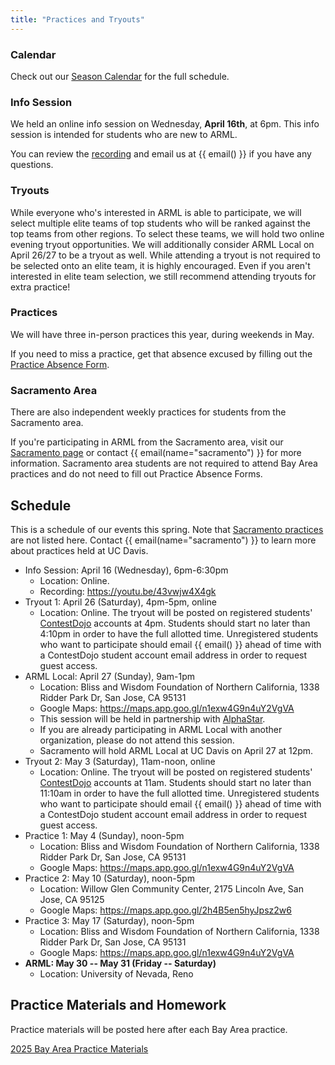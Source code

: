 ```yaml
---
title: "Practices and Tryouts"
---
```


### Calendar

Check out our [Season Calendar](/news/season-2025/2025-calendar/) for the full schedule.

### Info Session

We held an online info session on Wednesday, **April 16th**, at 6pm. This info session is intended for students who are new to ARML.

You can review the [recording](https://youtu.be/43vwjw4X4gk) and email us at
{{ email() }} if you have any questions.

### Tryouts

While everyone who's interested in ARML is able to participate, we will select multiple elite teams of top students who will be ranked against the top teams from other regions. To select these teams, we will hold two online evening tryout opportunities. We will additionally consider ARML Local on April 26/27 to be a tryout as well. While attending a tryout is not required to be selected onto an elite team, it is highly encouraged. Even if you aren't interested in elite team selection, we still recommend attending tryouts for extra practice!

### Practices

We will have three in-person practices this year, during weekends in May.

If you need to miss a practice, get that absence excused by filling out the
[Practice Absence Form](https://forms.gle/KXM5Sh6rF5qNfAxW6).

### Sacramento Area

There are also independent weekly practices for students from the Sacramento
area.

<!--
There are also independent weekly practice for students from the Sacramento
area, both in-person at UC Davis and online for those who are unable to attend
the in-person practices. 

* Every Saturday, 10am-12pm, online (Zoom)
* Every Sunday, 2pm-5pm at UC Davis
-->

If you're participating in ARML from the Sacramento area, visit our
[Sacramento page](/sac/) or contact
{{ email(name="sacramento") }} for more information. Sacramento area students are not
required to attend Bay Area practices and do not need to fill out Practice
Absence Forms.

## Schedule

This is a schedule of our events this spring. Note that [Sacramento practices](/sac/) are
not listed here. Contact {{ email(name="sacramento") }} to learn more about practices
held at UC Davis.

* Info Session: April 16 (Wednesday), 6pm-6:30pm
    * Location: Online. 
	* Recording: https://youtu.be/43vwjw4X4gk
* Tryout 1: April 26 (Saturday), 4pm-5pm, online
    * Location: Online. The tryout will be posted on registered students'
      [ContestDojo](https://contestdojo.com/) accounts at 4pm. Students should
      start no later than 4:10pm in order to have the full allotted time.
      Unregistered students who want to participate should email
      {{ email() }} ahead of time with a ContestDojo student
      account email address in order to request guest access.
* ARML Local: April 27 (Sunday), 9am-1pm
    * Location: Bliss and Wisdom Foundation of Northern California, 1338 Ridder Park Dr, San Jose, CA 95131
    * Google Maps: https://maps.app.goo.gl/n1exw4G9n4uY2VgVA
    * This session will be held in partnership with
      [AlphaStar](https://alphastar.academy/).
    * If you are already participating in ARML Local with another organization,
      please do not attend this session.
    * Sacramento will hold ARML Local at UC Davis on April 27 at 12pm.
* Tryout 2: May 3 (Saturday), 11am-noon, online
    * Location: Online. The tryout will be posted on registered students'
      [ContestDojo](https://contestdojo.com/) accounts at 11am. Students should
      start no later than 11:10am in order to have the full allotted time.
      Unregistered students who want to participate should email
      {{ email() }} ahead of time with a ContestDojo student
      account email address in order to request guest access.
* Practice 1: May 4 (Sunday), noon-5pm
    * Location: Bliss and Wisdom Foundation of Northern California, 1338 Ridder Park Dr, San Jose, CA 95131
    * Google Maps: https://maps.app.goo.gl/n1exw4G9n4uY2VgVA
* Practice 2: May 10 (Saturday), noon-5pm
    * Location: Willow Glen Community Center, 2175 Lincoln Ave, San Jose, CA 95125
    * Google Maps: https://maps.app.goo.gl/2h4B5en5hyJpsz2w6
* Practice 3: May 17 (Saturday), noon-5pm
    * Location: Bliss and Wisdom Foundation of Northern California, 1338 Ridder Park Dr, San Jose, CA 95131
    * Google Maps: https://maps.app.goo.gl/n1exw4G9n4uY2VgVA
* **ARML: May 30 -- May 31 (Friday -- Saturday)**
    * Location: University of Nevada, Reno

## Practice Materials and Homework

Practice materials will be posted here after each Bay Area practice.

[2025 Bay Area Practice Materials](https://docs.google.com/document/d/e/2PACX-1vQ610rlK653LvAPnvZBFaGchhmdgd-_EmSuTPa8_p9LJaqzmawrwTyzq4nxy_4Hs1PIwxYunBf9dqu_/pub)
